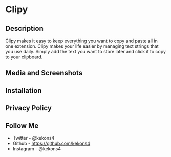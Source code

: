 # Clipy

## Description
Clipy makes it easy to keep everything you want to copy and paste all in one extension. Clipy makes your life easier by managing text strings that you use daily. Simply add the text you want to store later and click it to copy to your clipboard.

## Media and Screenshots

## Installation

## Privacy Policy

## Follow Me
 - Twitter - @kekons4
 - Github - https://github.com/kekons4
 - Instagram - @kekons4

